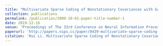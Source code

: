 ```yaml
---
title: "Multivariate Sparse Coding of Nonstationary Covariances with Gaussian Processes"
collection: publications
permalink: /publication/2009-10-01-paper-title-number-1
date: 2019-12-16
venue: 'Proceedings of The 33rd Conference on Neural Information Processing Systems (NeurIPS 2019)'
paperurl: 'http://papers.nips.cc/paper/8439-multivariate-sparse-coding-of-nonstationary-covariances-with-gaussian-processes'
citation: 'Rui Li. Multivariate Sparse Coding of Nonstationary Covariances with Gaussian Processes In: Proceedings of The 33rd Conference on Neural Information Processing Systems (NeurIPS 2019).'
---
```

